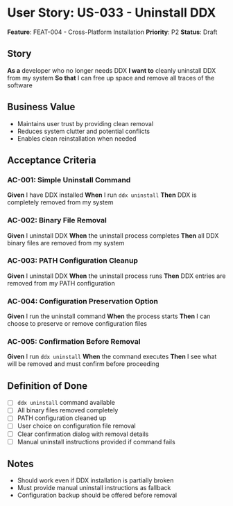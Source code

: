 # User Story: US-033 - Uninstall DDX

**Feature**: FEAT-004 - Cross-Platform Installation
**Priority**: P2
**Status**: Draft

## Story

**As a** developer who no longer needs DDX
**I want to** cleanly uninstall DDX from my system
**So that** I can free up space and remove all traces of the software

## Business Value

- Maintains user trust by providing clean removal
- Reduces system clutter and potential conflicts
- Enables clean reinstallation when needed

## Acceptance Criteria

### AC-001: Simple Uninstall Command
**Given** I have DDX installed
**When** I run `ddx uninstall`
**Then** DDX is completely removed from my system

### AC-002: Binary File Removal
**Given** I uninstall DDX
**When** the uninstall process completes
**Then** all DDX binary files are removed from my system

### AC-003: PATH Configuration Cleanup
**Given** I uninstall DDX
**When** the uninstall process runs
**Then** DDX entries are removed from my PATH configuration

### AC-004: Configuration Preservation Option
**Given** I run the uninstall command
**When** the process starts
**Then** I can choose to preserve or remove configuration files

### AC-005: Confirmation Before Removal
**Given** I run `ddx uninstall`
**When** the command executes
**Then** I see what will be removed and must confirm before proceeding

## Definition of Done

- [ ] `ddx uninstall` command available
- [ ] All binary files removed completely
- [ ] PATH configuration cleaned up
- [ ] User choice on configuration file removal
- [ ] Clear confirmation dialog with removal details
- [ ] Manual uninstall instructions provided if command fails

## Notes

- Should work even if DDX installation is partially broken
- Must provide manual uninstall instructions as fallback
- Configuration backup should be offered before removal